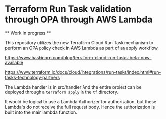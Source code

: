 # Terraform Run Task validation through OPA through AWS Lambda

** Work in progress **

This repository utilizes the new Terraform Cloud Run Task mechanism
to perform an OPA policy check in AWS Lambda as part of an apply
workflow.

https://www.hashicorp.com/blog/terraform-cloud-run-tasks-beta-now-available

https://www.terraform.io/docs/cloud/integrations/run-tasks/index.html#run-tasks-technology-partners

The Lambda handler is in src/handler
And the entire project can be deployed through a `terraform apply` in the `tf` directory.

It would be logical to use a Lambda Authorizer for authorization,
but these Lambda's do not receive the full request body. Hence the
authorization is built into the main lambda function.
